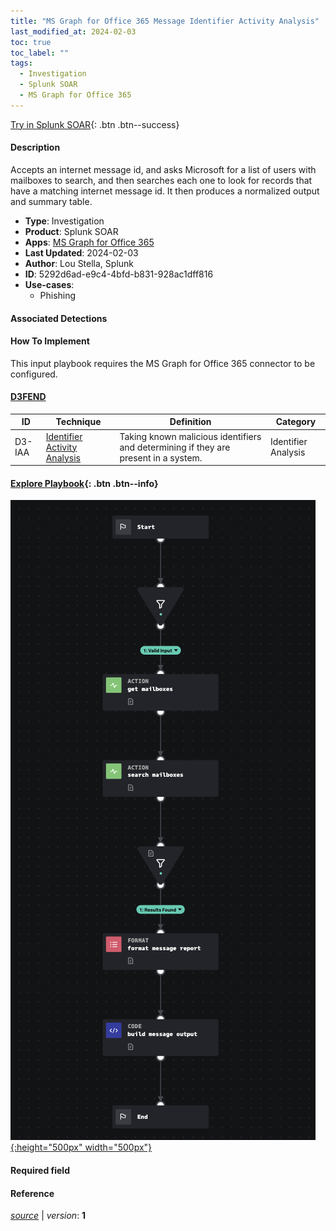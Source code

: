 ```yaml
---
title: "MS Graph for Office 365 Message Identifier Activity Analysis"
last_modified_at: 2024-02-03
toc: true
toc_label: ""
tags:
  - Investigation
  - Splunk SOAR
  - MS Graph for Office 365
---
```


[Try in Splunk SOAR](https://www.splunk.com/en_us/software/splunk-security-orchestration-and-automation.html){: .btn .btn--success}

#### Description

Accepts an internet message id, and asks Microsoft for a list of users with mailboxes to search, and then searches each one to look for records that have a matching internet message id.  It then produces a normalized output and summary table.

- **Type**: Investigation
- **Product**: Splunk SOAR
- **Apps**: [MS Graph for Office 365](https://splunkbase.splunk.com/apps?keyword=ms+graph+for+office+365&filters=product%3Asoar)
- **Last Updated**: 2024-02-03
- **Author**: Lou Stella, Splunk
- **ID**: 5292d6ad-e9c4-4bfd-b831-928ac1dff816
- **Use-cases**:
  - Phishing

#### Associated Detections


#### How To Implement
This input playbook requires the MS Graph for Office 365 connector to be configured.


#### [D3FEND](https://d3fend.mitre.org/)

| ID          | Technique   | Definition     | Category       |
| ----------- | ----------- |--------------- |--------------- |
| D3-IAA | [Identifier Activity Analysis](https://d3fend.mitre.org/technique/d3f:IdentifierActivityAnalysis) | Taking known malicious identifiers and determining if they are present in a system. | Identifier Analysis |

#### [Explore Playbook](https://splunk.github.io/soar-playbook-viewer/?playbook=https://raw.githubusercontent.com/phantomcyber/playbooks/latest/MS_Graph_for_Office_365_Message_Identifier_Activity_Analysis.json){: .btn .btn--info}

[![explore](https://raw.githubusercontent.com/splunk/security_content/develop/playbooks/MS_Graph_for_Office_365_Message_Identifier_Activity_Analysis.png){:height="500px" width="500px"}](https://splunk.github.io/soar-playbook-viewer/?playbook=https://raw.githubusercontent.com/phantomcyber/playbooks/latest/MS_Graph_for_Office_365_Message_Identifier_Activity_Analysis.json)

#### Required field


#### Reference



[*source*](https://github.com/splunk/security_content/tree/develop/playbooks/MS_Graph_for_Office_365_Message_Identifier_Activity_Analysis.yml) \| *version*: **1**